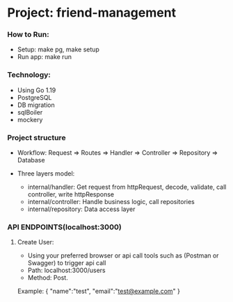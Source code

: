 # **Project: friend-management**
### How to Run:
- Setup: make pg, make setup
- Run app: make run

### **Technology**:
- Using Go 1.19
- PostgreSQL
- DB migration
- sqlBoiler
- mockery

### Project structure
- Workflow: Request => Routes => Handler => Controller => Repository => Database

- Three layers model:
    + internal/handler: Get request from httpRequest, decode, validate, call controller, write httpResponse
    + internal/controller: Handle business logic, call repositories
    + internal/repository: Data access layer

### API ENDPOINTS(localhost:3000)
1. Create User:
   + Using your preferred browser or api call tools such as (Postman or Swagger) to trigger api call
   + Path: localhost:3000/users
   + Method: Post.

    Example:
   {
        "name":"test",
        "email":"test@example.com"
   }
